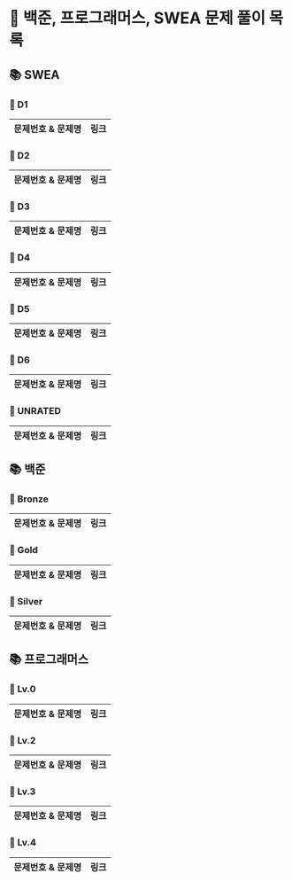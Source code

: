 #
# 🎯 백준, 프로그래머스, SWEA 문제 풀이 목록
## 📚 SWEA
### 🌟 D1
| 문제번호 & 문제명 | 링크 |
| ----- | ----- |
### 🌟 D2
| 문제번호 & 문제명 | 링크 |
| ----- | ----- |
### 🌟 D3
| 문제번호 & 문제명 | 링크 |
| ----- | ----- |
### 🌟 D4
| 문제번호 & 문제명 | 링크 |
| ----- | ----- |
### 🌟 D5
| 문제번호 & 문제명 | 링크 |
| ----- | ----- |
### 🌟 D6
| 문제번호 & 문제명 | 링크 |
| ----- | ----- |
### 🌟 UNRATED
| 문제번호 & 문제명 | 링크 |
| ----- | ----- |
## 📚 백준
### 🥉 Bronze
| 문제번호 & 문제명 | 링크 |
| ----- | ----- |
### 🥇 Gold
| 문제번호 & 문제명 | 링크 |
| ----- | ----- |
### 🥈 Silver
| 문제번호 & 문제명 | 링크 |
| ----- | ----- |
## 📚 프로그래머스
### 🍼 Lv.0
| 문제번호 & 문제명 | 링크 |
| ----- | ----- |
### 🐥 Lv.2
| 문제번호 & 문제명 | 링크 |
| ----- | ----- |
### 🐤 Lv.3
| 문제번호 & 문제명 | 링크 |
| ----- | ----- |
### 🦉 Lv.4
| 문제번호 & 문제명 | 링크 |
| ----- | ----- |
